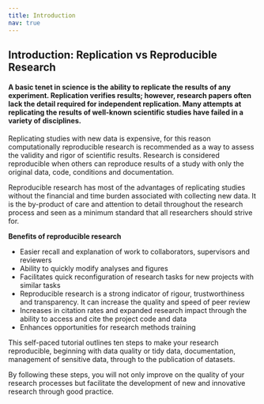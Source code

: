 ```yaml
---
title: Introduction
nav: true
---
```



## Introduction: Replication vs Reproducible Research

#### A basic tenet in science is the ability to replicate the results of any experiment. Replication verifies results; however, research papers often lack the detail required for independent replication. Many attempts at replicating the results of well-known scientific studies have failed in a variety of disciplines. 

Replicating studies with new data is expensive, for this reason computationally reproducible research is recommended as a way to assess the validity and rigor of scientific results. Research is considered reproducible when others can reproduce results of a study with only the original data, code, conditions and documentation. 


Reproducible research has most of the advantages of replicating studies without the financial and time burden associated with collecting new data. It is the by-product of care and attention to detail throughout the research process and seen as a minimum standard that all researchers should strive for.


**Benefits of reproducible research**

- Easier recall and explanation of work to collaborators, supervisors and reviewers
- Ability to quickly modify analyses and figures
- Facilitates quick reconfiguration of research tasks for new projects with similar tasks
- Reproducible research is a strong indicator of rigour, trustworthiness and transparency. It can increase the quality and speed of peer review
- Increases in citation rates and expanded research impact through the ability to access and cite the project code and data
- Enhances opportunities for research methods training

This self-paced tutorial outlines ten steps to make your research reproducible, beginning with data quality or tidy data, documentation, management of sensitive data, through to the publication of datasets. 


By following these steps, you will not only improve on the quality of your research processes but facilitate the development of new and innovative research through good practice.












